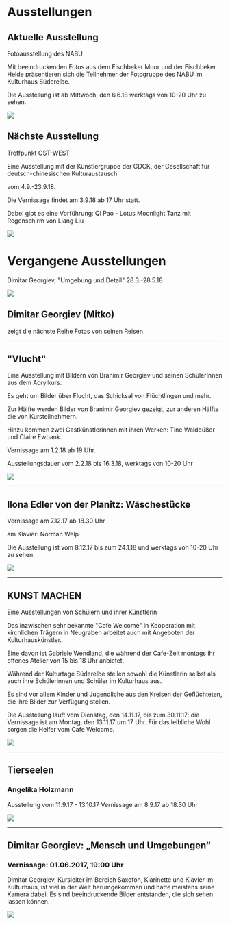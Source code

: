 # Ausstellungen

## Aktuelle Ausstellung

Fotoausstellung des NABU

Mit beeindruckenden Fotos aus dem Fischbeker Moor und der Fischbeker Heide präsentieren sich die Teilnehmer der Fotogruppe des NABU im Kulturhaus Süderelbe.

Die Ausstellung ist ab Mittwoch, den 6.6.18 werktags von 10-20 Uhr zu sehen.

![](/img/nabu.jpg) 

## Nächste Ausstellung

Treffpunkt OST-WEST

Eine Ausstellung mit der Künstlergruppe der GDCK, der Gesellschaft für deutsch-chinesischen Kulturaustausch

vom 4.9.-23.9.18.

Die Vernissage findet am 3.9.18 ab 17 Uhr statt. 

Dabei gibt es eine Vorführung: Qi Pao - Lotus Moonlight Tanz mit Regenschirm von Liang Liu

![](/img/chinatime18jpg)

# Vergangene Ausstellungen

Dimitar Georgiev, "Umgebung und Detail" 28.3.-28.5.18  

![](/img/mitko18.jpg)
 
## Dimitar Georgiev (Mitko)
 
zeigt die nächste Reihe Fotos von seinen Reisen   
 
------------------------------------------------------------------------

## "Vlucht"
 
 Eine Ausstellung mit Bildern von Branimir Georgiev und seinen SchülerInnen aus dem Acrylkurs.
 
 Es geht um Bilder über Flucht, das Schicksal von Flüchtlingen und mehr. 
 
 Zur Hälfte werden Bilder von Branimir Georgiev gezeigt, zur anderen Hälfte die von Kursteilnehmern. 
 
 Hinzu kommen zwei Gastkünstlerinnen mit ihren Werken: Tine Waldbüßer und Claire Ewbank.
 
 Vernissage am 1.2.18 ab 19 Uhr.
 
 Ausstellungsdauer vom 2.2.18 bis 16.3.18, werktags von 10-20 Uhr
 
 ![](/img/vlucht.jpg)
 
 -----------------------------------------------------------------------

## Ilona Edler von der Planitz: Wäschestücke

Vernissage am 7.12.17 ab 18.30 Uhr

am Klavier: Norman Welp

Die Ausstellung ist vom 8.12.17 bis zum 24.1.18 und werktags von 10-20 Uhr zu sehen.

![](/img/Harmonie.jpg)

-------------------------------------------------------------------------

## KUNST MACHEN

Eine Ausstellungen von Schülern und ihrer Künstlerin


Das inzwischen sehr bekannte "Cafe Welcome" in Kooperation mit kirchlichen Trägern in Neugraben arbeitet auch mit Angeboten der Kulturhauskünstler.

Eine davon ist Gabriele Wendland, die während der Cafe-Zeit montags ihr offenes Atelier von 15 bis 18 Uhr anbietet.

Während der Kulturtage Süderelbe stellen sowohl die Künstlerin selbst als auch ihre Schülerinnen und Schüler im Kulturhaus aus.

Es sind vor allem Kinder und Jugendliche aus den Kreisen der Geflüchteten, die ihre Bilder zur Verfügung stellen.

Die Ausstellung läuft vom Dienstag, den 14.11.17, bis zum 30.11.17; die Vernissage ist am Montag, den 13.11.17 um 17 Uhr.
Für das leibliche Wohl sorgen die Helfer vom Cafe Welcome.

![](/img/betsy_miller_band.jpg)

-------------------------------------------------------------------------

## Tierseelen

### Angelika Holzmann

Ausstellung vom 11.9.17 - 13.10.17
Vernissage am 8.9.17 ab 18.30 Uhr

![](/img/angelika1.JPG)

-------------------------------------------------------------------------

## Dimitar Georgiev: „Mensch und Umgebungen“

### Vernissage: 01.06.2017, 19:00 Uhr

Dimitar Georgiev, Kursleiter im Bereich Saxofon, Klarinette und Klavier im Kulturhaus, ist viel in der Welt herumgekommen und hatte meistens seine Kamera dabei. Es sind beeindruckende Bilder entstanden, die sich sehen lassen können.

![](/img/wsb_329x421_Dimitar+Georgiev+-+Fotoausstellung++-+Flyer+$28Version+3.0$29+$28Britannic+Bold$29+$282017.05.17$29.jpg)




